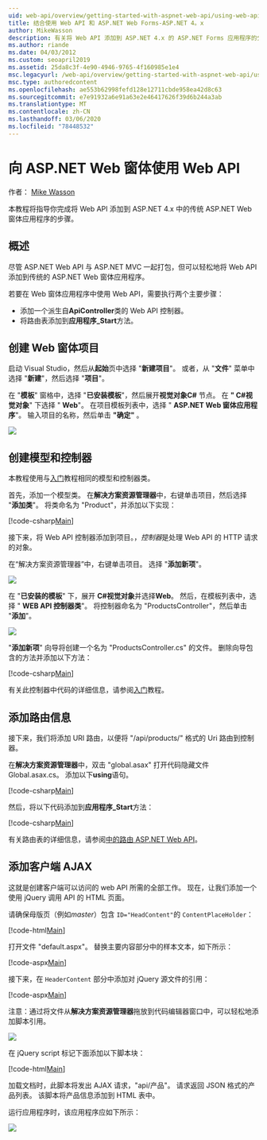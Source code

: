 ```yaml
---
uid: web-api/overview/getting-started-with-aspnet-web-api/using-web-api-with-aspnet-web-forms
title: 结合使用 Web API 和 ASP.NET Web Forms-ASP.NET 4。x
author: MikeWasson
description: 有关将 Web API 添加到 ASP.NET 4.x 的 ASP.NET Forms 应用程序的分步指南
ms.author: riande
ms.date: 04/03/2012
ms.custom: seoapril2019
ms.assetid: 25da8c3f-4e90-4946-9765-4f160985e1e4
msc.legacyurl: /web-api/overview/getting-started-with-aspnet-web-api/using-web-api-with-aspnet-web-forms
msc.type: authoredcontent
ms.openlocfilehash: ae553b62998fefd128e12711cbde958ea42d8c63
ms.sourcegitcommit: e7e91932a6e91a63e2e46417626f39d6b244a3ab
ms.translationtype: MT
ms.contentlocale: zh-CN
ms.lasthandoff: 03/06/2020
ms.locfileid: "78448532"
---
```

# <a name="using-web-api-with-aspnet-web-forms"></a>向 ASP.NET Web 窗体使用 Web API

作者： [Mike Wasson](https://github.com/MikeWasson)

本教程将指导你完成将 Web API 添加到 ASP.NET 4.x 中的传统 ASP.NET Web 窗体应用程序的步骤。 

## <a name="overview"></a>概述

尽管 ASP.NET Web API 与 ASP.NET MVC 一起打包，但可以轻松地将 Web API 添加到传统的 ASP.NET Web 窗体应用程序。

若要在 Web 窗体应用程序中使用 Web API，需要执行两个主要步骤：

- 添加一个派生自**ApiController**类的 Web API 控制器。
- 将路由表添加到**应用程序\_Start**方法。

## <a name="create-a-web-forms-project"></a>创建 Web 窗体项目

启动 Visual Studio，然后从**起始**页中选择 "**新建项目**"。 或者，从 "**文件**" 菜单中选择 "**新建**"，然后选择 "**项目**"。

在 "**模板**" 窗格中，选择 "**已安装模板**"，然后展开**视觉对象C#** 节点。 在 **" C#视觉对象**" 下选择 " **Web**"。 在项目模板列表中，选择 " **ASP.NET Web 窗体应用程序**"。 输入项目的名称，然后单击 **"确定"** 。

![](using-web-api-with-aspnet-web-forms/_static/image1.png)

## <a name="create-the-model-and-controller"></a>创建模型和控制器

本教程使用与[入门](tutorial-your-first-web-api.md)教程相同的模型和控制器类。

首先，添加一个模型类。 在**解决方案资源管理器**中，右键单击项目，然后选择 "**添加类**"。 将类命名为 "Product"，并添加以下实现：

[!code-csharp[Main](using-web-api-with-aspnet-web-forms/samples/sample1.cs)]

接下来，将 Web API 控制器添加到项目。，*控制器*是处理 Web API 的 HTTP 请求的对象。

在“解决方案资源管理器”中，右键单击项目。 选择 "**添加新项**"。

![](using-web-api-with-aspnet-web-forms/_static/image2.png)

在 "**已安装的模板**" 下，展开 **C#视觉对象**并选择**Web**。 然后，在模板列表中，选择 " **WEB API 控制器类**"。 将控制器命名为 "ProductsController"，然后单击 "**添加**"。

![](using-web-api-with-aspnet-web-forms/_static/image3.png)

"**添加新项**" 向导将创建一个名为 "ProductsController.cs" 的文件。 删除向导包含的方法并添加以下方法：

[!code-csharp[Main](using-web-api-with-aspnet-web-forms/samples/sample2.cs)]

有关此控制器中代码的详细信息，请参阅[入门](tutorial-your-first-web-api.md)教程。

## <a name="add-routing-information"></a>添加路由信息

接下来，我们将添加 URI 路由，以便将 &quot;/api/products/&quot; 格式的 Uri 路由到控制器。

在**解决方案资源管理器**中，双击 "global.asax" 打开代码隐藏文件 Global.asax.cs。 添加以下**using**语句。

[!code-csharp[Main](using-web-api-with-aspnet-web-forms/samples/sample3.cs)]

然后，将以下代码添加到**应用程序\_Start**方法：

[!code-csharp[Main](using-web-api-with-aspnet-web-forms/samples/sample4.cs)]

有关路由表的详细信息，请参阅[中的路由 ASP.NET Web API](../web-api-routing-and-actions/routing-in-aspnet-web-api.md)。

## <a name="add-client-side-ajax"></a>添加客户端 AJAX

这就是创建客户端可以访问的 web API 所需的全部工作。 现在，让我们添加一个使用 jQuery 调用 API 的 HTML 页面。

请确保母版页（例如*master*）包含 `ID="HeadContent"`的 `ContentPlaceHolder`：

[!code-html[Main](using-web-api-with-aspnet-web-forms/samples/sample8.html)]

打开文件 "default.aspx"。 替换主要内容部分中的样本文本，如下所示：

[!code-aspx[Main](using-web-api-with-aspnet-web-forms/samples/sample5.aspx)]

接下来，在 `HeaderContent` 部分中添加对 jQuery 源文件的引用：

[!code-aspx[Main](using-web-api-with-aspnet-web-forms/samples/sample6.aspx?highlight=2)]

注意：通过将文件从**解决方案资源管理器**拖放到代码编辑器窗口中，可以轻松地添加脚本引用。

![](using-web-api-with-aspnet-web-forms/_static/image4.png)

在 jQuery script 标记下面添加以下脚本块：

[!code-html[Main](using-web-api-with-aspnet-web-forms/samples/sample7.html)]

加载文档时，此脚本将发出 AJAX 请求，&quot;api/产品&quot;。 请求返回 JSON 格式的产品列表。 该脚本将产品信息添加到 HTML 表中。

运行应用程序时，该应用程序应如下所示：

![](using-web-api-with-aspnet-web-forms/_static/image5.png)

